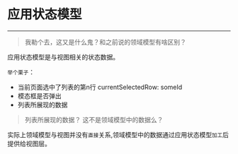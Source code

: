 # 应用状态模型
---

>我勒个去，这又是什么鬼？和之前说的领域模型有啥区别？

应用状态模型是与视图相关的状态数据。

`举个栗子`：

- 当前页面选中了列表的第n行 currentSelectedRow: someId
- 模态框是否弹出
- 列表所展现的数据

> 列表所展现的数据？ 这不是领域模型中的数据么？

实际上领域模型与视图并没有`直接`关系,领域模型中的数据通过应用状态模型`加工`后提供给视图层。